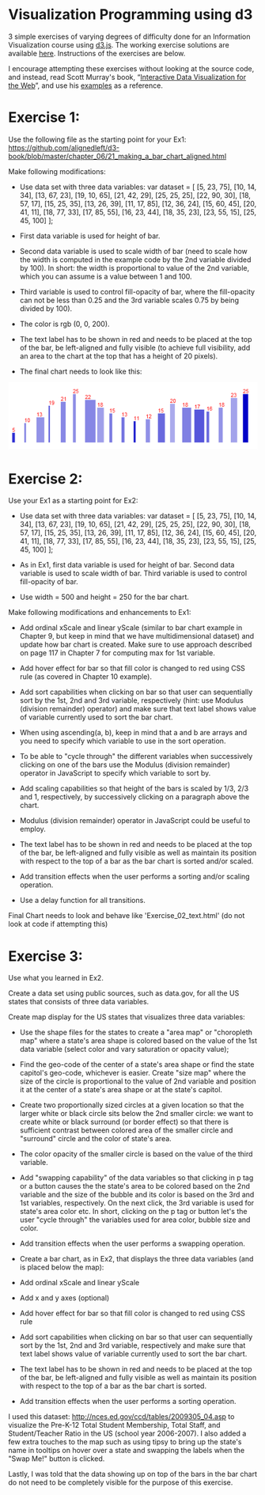 Visualization Programming using d3
==============

3 simple exercises of varying degrees of difficulty done for an Information Visualization course using <a href="http://d3js.org/">d3.js</a>. The working exercise solutions are available <a href="http://kaizora.github.io/d3-exercises/">here</a>. Instructions of the exercises are below.

I encourage attempting these exercises without looking at the source code, and instead, read Scott Murray's book, “[Interactive Data Visualization for the Web](http://shop.oreilly.com/product/0636920026938.do)”, and use his [examples](https://github.com/alignedleft/d3-book) as a reference.

Exercise 1: 
==============
Use the following file as the starting point for your Ex1: https://github.com/alignedleft/d3-book/blob/master/chapter_06/21_making_a_bar_chart_aligned.html

Make following modifications: 

* Use data set with three data variables:
var dataset = [ [5, 23, 75], [10, 14, 34], [13, 67, 23], [19, 10, 65], [21, 42, 29], [25, 25, 25], [22, 90, 30], [18, 57, 17], [15, 25, 35], [13, 26, 39], [11, 17, 85], [12, 36, 24], [15, 60, 45], [20, 41, 11], [18, 77, 33], [17, 85, 55], [16, 23, 44], [18, 35, 23], [23, 55, 15], [25, 45, 100] ];

* First data variable is used for height of bar.

* Second data variable is used to scale width of bar (need to scale how the width is computed in the example code by the 2nd variable divided by 100). In short: the width is proportional to value of the 2nd variable, which you can assume is a value between 1 and 100.

* Third variable is used to control fill-opacity of bar, where the fill-opacity can not be less than 0.25 and the 3rd variable scales 0.75 by being divided by 100).

* The color is rgb (0, 0, 200).

* The text label has to be shown in red and needs to be placed at the top of the bar, be left-aligned and fully visible (to achieve full visibility, add an area to the chart at the top that has a height of 20 pixels).

* The final chart needs to look like this:

<img src="ex1_needs_to_look_like.png" />

Exercise 2: 
==============
Use your Ex1 as a starting point for Ex2:

* Use data set with three data variables:
var dataset = [ [5, 23, 75], [10, 14, 34], [13, 67, 23], [19, 10, 65], [21, 42, 29], [25, 25, 25], [22, 90, 30], [18, 57, 17], [15, 25, 35], [13, 26, 39], [11, 17, 85], [12, 36, 24], [15, 60, 45], [20, 41, 11], [18, 77, 33], [17, 85, 55], [16, 23, 44], [18, 35, 23], [23, 55, 15], [25, 45, 100] ];

* As in Ex1, first data variable is used for height of bar. Second data variable is used to scale width of bar. Third variable is used to control fill-opacity of bar.

* Use width = 500 and height = 250 for the bar chart.

Make following modifications and enhancements to Ex1: 

* Add ordinal xScale and linear yScale (similar to  bar chart example in Chapter 9, but keep in mind that we have multidimensional dataset) and update how bar chart is created.
Make sure to use approach described on page 117 in Chapter 7 for computing max for 1st variable.

* Add hover effect for bar so that fill color is changed to red using CSS rule (as covered in Chapter 10 example).

* Add sort capabilities when clicking on bar so that user can sequentially sort by the 1st, 2nd and 3rd variable, respectively (hint: use  Modulus (division remainder) operator) and make sure that text label shows value of variable currently used to sort the bar chart.

* When using ascending(a, b), keep in mind that a and b are arrays and you need to specify which variable to use in the sort operation.

* To be able to "cycle through" the different variables when successively clicking on one of the bars use the Modulus (division remainder) operator in JavaScript to specify which variable to sort by.

* Add scaling capabilities so that height of the bars is scaled by 1/3, 2/3 and 1, respectively, by successively clicking on a paragraph above the chart.

* Modulus (division remainder) operator in JavaScript could be useful to employ.

* The text label has to be shown in red and needs to be placed at the top of the bar, be left-aligned and fully visible as well as maintain its position with respect to the top of a bar as the bar chart is sorted and/or scaled.

* Add transition effects when the user performs a sorting and/or scaling operation.

* Use a delay function for all transitions.

Final Chart needs to look and behave like 'Exercise_02_text.html' (do not look at code if attempting this)


Exercise 3: 
==============
Use what you learned in Ex2.

Create a data set using public sources, such as data.gov, for all the US states that consists of three data variables.

Create map display for the US states that visualizes three data variables:

* Use the shape files for the states to create a "area map" or "choropleth map" where a state's area shape is colored based on the value of the 1st data variable (select color and vary saturation or opacity value);

* Find the geo-code of the center of a state's area shape or find the state capitol's geo-code, whichever is easier.
Create "size map" where the size of the circle is proportional to the value of 2nd variable and position it at the center of a state's area shape or at the state's capitol.

 * Create two proportionally sized circles at a given location so that the larger white or black circle sits below the 2nd smaller circle: we want to create white or black surround (or border effect) so that there is sufficient contrast between colored area of the smaller circle and "surround" circle and the color of state's area.

 * The color opacity of the smaller circle is based on the value of the third variable.

* Add "swapping capability" of the data variables so that clicking in p tag or a button causes the the state's area to be colored based on the 2nd variable and the size of the bubble and its color is based on the 3rd and 1st variables, respectively. On the next click, the 3rd variable is used for state's area color etc. In short, clicking on the p tag or button let's the user "cycle through" the variables used for area color, bubble size and color.

* Add transition effects when the user performs a swapping operation.

* Create a bar chart, as in Ex2, that displays the three data variables (and is placed below the map):

* Add ordinal xScale and linear yScale

* Add x and y axes (optional)

* Add hover effect for bar so that fill color is changed to red using CSS rule

* Add sort capabilities when clicking on bar so that user can sequentially sort by the 1st, 2nd and 3rd variable, respectively and make sure that text label shows value of variable currently used to sort the bar chart.

* The text label has to be shown in red and needs to be placed at the top of the bar, be left-aligned and fully visible as well as maintain its position with respect to the top of a bar as the bar chart is sorted.

* Add transition effects when the user performs a sorting operation.

I used this dataset: http://nces.ed.gov/ccd/tables/2009305_04.asp to visualize the Pre-K-12 Total Student Membership, Total Staff, and Student/Teacher Ratio in the US (school year 2006-2007). I also added a few extra touches to the map such as using tipsy to bring up the state's name in tooltips on hover over a state and swapping the labels when the "Swap Me!" button is clicked.

Lastly, I was told that the data showing up on top of the bars in the bar chart do not need to be completely visible for the purpose of this exercise.
